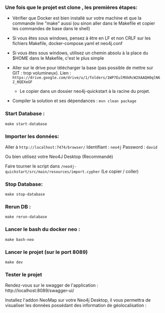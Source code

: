 ### Une fois que le projet est clone , les premières étapes:

- Vérifier que Docker est bien installé sur votre machine et que la commande line "make" aussi (ou sinon aller dans le Makefile et copier les commandes de base dans le shell)
- Si vous êtes sous windows, pensez à être en LF et non CRLF sur les fichiers Makefile, docker-compose.yaml et neo4j.conf
- Si vous êtes sous windows, utilisez un chemin absolu à la place du $HOME dans le Makefile, c'est le plus simple
- Aller sur le drive pour télécharger la base (pas possible de mettre sur GIT : trop volumineux). Lien : `https://drive.google.com/drive/u/1/folders/1WP7EulMXkRcW2XAAQH0qlN62_0QEXeGF` 
  - Le copier dans un dossier neo4j-quickstart à la racine du projet.
    
- Compiler la solution et ses dépendances : `mvn clean package`

### Start Database :
`make start-database`

### Importer les données:

Aller à `http://localhost:7474/browser/` 
Identifiant : `neo4j`
Password : `david`

Ou bien utilisez votre Neo4J Desktop (Recommandé)

Faire tourner le script dans `/neo4j-quickstart/src/main/resources/import.cypher` (Le copier / coller)

### Stop Database:
`make stop-database`

### Rerun DB :
`make rerun-database`

### Lancer le bash du docker neo :
`make bash-neo`

### Lancer le projet (sur le port 8089) 
`make dev`

### Tester le projet
Rendez-vous sur le swagger de l'application : http://localhost:8089/swagger-ui/

Installez l'addon NeoMap sur votre Neo4j Desktop, il vous permettra de visualiser les données possédant des information de géolocalisation :

<img src="https://zupimages.net/viewer.php?id=21/21/6pdn.png" alt="" />
<img src="https://zupimages.net/viewer.php?id=21/21/ud7n.png" alt="" />
